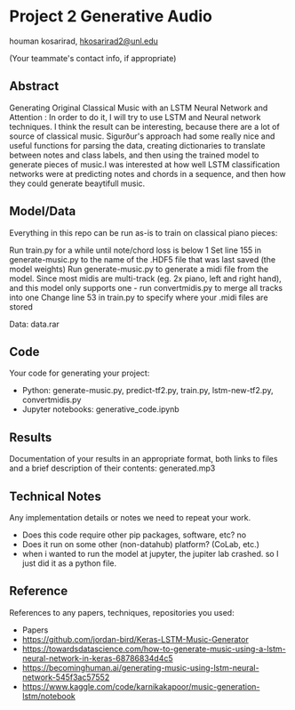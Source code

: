 # Project 2 Generative Audio

houman kosarirad, hkosarirad2@unl.edu

(Your teammate's contact info, if appropriate)

## Abstract
Generating Original Classical Music with an LSTM Neural Network and Attention : 
In order to do it, I will try to use LSTM and Neural network techniques. I think the result can be interesting, because there are a lot of source of classical music. Sigurður's approach had some really nice and useful functions for parsing the data, creating dictionaries to translate between notes and class labels, and then using the trained model to generate pieces of music.I was interested at how well LSTM classification networks were at predicting notes and chords in a sequence, and  then how they could generate beaytifull music.




## Model/Data

Everything in this repo can be run as-is to train on classical piano pieces:

Run train.py for a while until note/chord loss is below 1
Set line 155 in generate-music.py to the name of the .HDF5 file that was last saved (the model weights)
Run generate-music.py to generate a midi file from the model.
Since most midis are multi-track (eg. 2x piano, left and right hand), and this model only supports one - run convertmidis.py to merge all tracks into one
Change line 53 in train.py to specify where your .midi files are stored

Data: data.rar

## Code

Your code for generating your project:
- Python: generate-music.py, predict-tf2.py, train.py, lstm-new-tf2.py, convertmidis.py
- Jupyter notebooks: generative_code.ipynb

## Results

Documentation of your results in an appropriate format, both links to files and a brief description of their contents:
generated.mp3

## Technical Notes

Any implementation details or notes we need to repeat your work. 
- Does this code require other pip packages, software, etc? no 
- Does it run on some other (non-datahub) platform? (CoLab, etc.) 
- when i wanted to run the model at jupyter, the jupiter lab crashed. so I just did it as a python file. 

## Reference

References to any papers, techniques, repositories you used:
- Papers
- https://github.com/jordan-bird/Keras-LSTM-Music-Generator
- https://towardsdatascience.com/how-to-generate-music-using-a-lstm-neural-network-in-keras-68786834d4c5
- https://becominghuman.ai/generating-music-using-lstm-neural-network-545f3ac57552
- https://www.kaggle.com/code/karnikakapoor/music-generation-lstm/notebook
